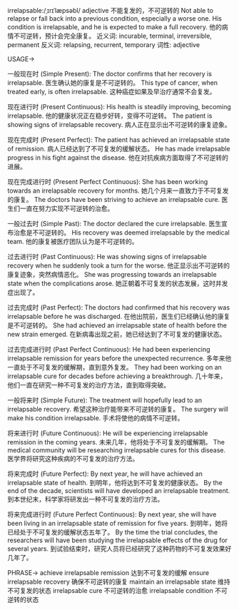 irrelapsable:/ˌɪrɪˈlæpsəbl/
adjective
不能复发的，不可逆转的
Not able to relapse or fall back into a previous condition, especially a worse one.
His condition is irrelapsable, and he is expected to make a full recovery. 他的病情不可逆转，预计会完全康复。
近义词: incurable, terminal, irreversible, permanent
反义词: relapsing, recurrent, temporary
词性: adjective


USAGE->

一般现在时 (Simple Present):
The doctor confirms that her recovery is irrelapsable.  医生确认她的康复是不可逆转的。
This type of cancer, when treated early, is often irrelapsable.  这种癌症如果及早治疗通常不会复发。

现在进行时 (Present Continuous):
His health is steadily improving, becoming irrelapsable. 他的健康状况正在稳步好转，变得不可逆转。
The patient is showing signs of irrelapsable recovery. 病人正在显示出不可逆转的康复迹象。

现在完成时 (Present Perfect):
The patient has achieved an irrelapsable state of remission. 病人已经达到了不可复发的缓解状态。
He has made irrelapsable progress in his fight against the disease. 他在对抗疾病方面取得了不可逆转的进展。

现在完成进行时 (Present Perfect Continuous):
She has been working towards an irrelapsable recovery for months. 她几个月来一直致力于不可复发的康复。
The doctors have been striving to achieve an irrelapsable cure. 医生们一直在努力实现不可逆转的治愈。


一般过去时 (Simple Past):
The doctor declared the cure irrelapsable. 医生宣布治愈是不可逆转的。
His recovery was deemed irrelapsable by the medical team. 他的康复被医疗团队认为是不可逆转的。

过去进行时 (Past Continuous):
He was showing signs of irrelapsable recovery when he suddenly took a turn for the worse. 他正显示出不可逆转的康复迹象，突然病情恶化。
She was progressing towards an irrelapsable state when the complications arose. 她正朝着不可复发的状态发展，这时并发症出现了。

过去完成时 (Past Perfect):
The doctors had confirmed that his recovery was irrelapsable before he was discharged.  在他出院前，医生们已经确认他的康复是不可逆转的。
She had achieved an irrelapsable state of health before the new strain emerged. 在新病毒出现之前，她已经达到了不可复发的健康状态。

过去完成进行时 (Past Perfect Continuous):
He had been experiencing irrelapsable remission for years before the unexpected recurrence. 多年来他一直处于不可复发的缓解期，直到意外复发。
They had been working on an irrelapsable cure for decades before achieving a breakthrough.  几十年来，他们一直在研究一种不可复发的治疗方法，直到取得突破。

一般将来时 (Simple Future):
The treatment will hopefully lead to an irrelapsable recovery.  希望这种治疗能带来不可逆转的康复。
The surgery will make his condition irrelapsable.  手术将使他的病情不可逆转。

将来进行时 (Future Continuous):
He will be experiencing irrelapsable remission in the coming years. 未来几年，他将处于不可复发的缓解期。
The medical community will be researching irrelapsable cures for this disease. 医学界将研究这种疾病的不可复发的治疗方法。

将来完成时 (Future Perfect):
By next year, he will have achieved an irrelapsable state of health.  到明年，他将达到不可复发的健康状态。
By the end of the decade, scientists will have developed an irrelapsable treatment.  到本世纪末，科学家将研发出一种不可复发的治疗方法。

将来完成进行时 (Future Perfect Continuous):
By next year, she will have been living in an irrelapsable state of remission for five years. 到明年，她将已经处于不可复发的缓解状态五年了。
By the time the trial concludes, the researchers will have been studying the irrelapsable effects of the drug for several years.  到试验结束时，研究人员将已经研究了这种药物的不可复发效果好几年了。



PHRASE->
achieve irrelapsable remission  达到不可复发的缓解
ensure irrelapsable recovery 确保不可逆转的康复
maintain an irrelapsable state  维持不可复发的状态
irrelapsable cure 不可逆转的治愈
irrelapsable condition 不可逆转的状态
